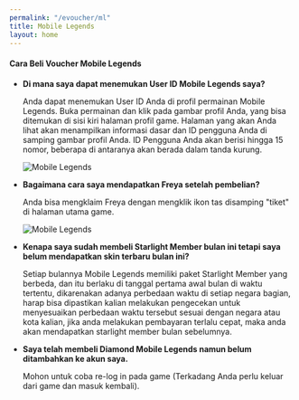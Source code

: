 ```yaml
---
permalink: "/evoucher/ml"
title: Mobile Legends
layout: home
---
```


#### Cara Beli Voucher Mobile Legends
* **Di mana saya dapat menemukan User ID Mobile Legends saya?**
	
	Anda dapat menemukan User ID Anda di profil permainan Mobile Legends. Buka permainan dan klik pada gambar profil Anda, yang bisa ditemukan di sisi kiri halaman profil game. Halaman yang akan Anda lihat akan menampilkan informasi dasar dan ID pengguna Anda di samping gambar profil Anda. ID Pengguna Anda akan berisi hingga 15 nomor, beberapa di antaranya akan berada dalam tanda kurung.
	
	![Mobile Legends]({{site.baseurl}}/img/Screenshot-from-2018-11-15-16-56-02.png "ML 1")
+ **Bagaimana cara saya mendapatkan Freya setelah pembelian?**
	
	Anda bisa mengklaim Freya dengan mengklik ikon tas disamping "tiket" di halaman utama game.
	
	![Mobile Legends]({{site.baseurl}}/img/Screenshot-from-2018-11-15-16-59-06.png "ML 2")
- **Kenapa saya sudah membeli Starlight Member bulan ini tetapi saya belum mendapatkan skin terbaru bulan ini?**
	
	Setiap bulannya Mobile Legends memiliki paket Starlight Member yang berbeda, dan itu berlaku di tanggal pertama awal bulan di waktu tertentu, dikarenakan adanya perbedaan waktu di setiap negara bagian, harap bisa dipastikan kalian melakukan pengecekan untuk menyesuaikan perbedaan waktu tersebut sesuai dengan negara atau kota kalian, jika anda melakukan pembayaran terlalu cepat, maka anda akan mendapatkan starlight member bulan sebelumnya.
+ **Saya telah membeli Diamond Mobile Legends namun belum ditambahkan ke akun saya.**
	
	Mohon untuk coba re-log in pada game (Terkadang Anda perlu keluar dari game dan masuk kembali).